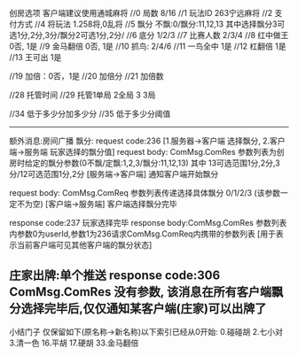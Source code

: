 创房选项
客户端建议使用通城麻将
//0 局数 8/16
//1 玩法ID 263宁远麻将
//2 支付方式
//4 将玩法 1.258将,0乱将
//5 飘分 不飘:0/飘分:11,12,13  其中选择飘分3可选1分,2分,3分/飘分2可选1分,2分/ 
//6 底分 1/2/3
//7 比赛人数 2/3/4
//8 红中做王 0否, 1是
//9 金马翻倍 0否, 1是
//10 抓鸟: 2/4/6
//11 一鸟全中 1是
//12 杠翻倍 1是
//13 王可出 1是


//19 加倍：0否，1是
//20 加倍分
//21 加倍数

//28 托管时间
//29 托管1单局 2全局 3 3局


//34 低于多少分加多少分
//35 低于多少分阈值

----------------------------------------------------------------------------------------------------------------

额外消息:房间广播
飘分:
request code:236 [1.服务器->客户端 选择飘分, 2.客户端->服务端 玩家选择的飘分值]
request body: ComMsg.ComRes  参数列表为创房时给定的飘分参数(0不飘/定飘:1,2,3/飘分:11,12,13) 其中 13可选范围1分,2分,3分/12可选范围1分,2分   [服务端->客户端] 通知客户端开始飘分

request body: ComMsg.ComReq  参数列表传递选择具体飘分 0/1/2/3 (该参数一定不为空)   [客户端->服务端]     客户端选择飘分完毕


response code:237  玩家选择完毕
response body:ComMsg.ComRes 参数列表内参数0为userId,参数1为236请求ComMsg.ComReq内携带的参数列表  [用于表示当前客户端可见其他客户端的飘分状态]

庄家出牌:单个推送
response code:306 ComMsg.ComRes 没有参数, 该消息在所有客户端飘分选择完毕后,仅仅通知某客户端(庄家)可以出牌了
----------------------------------------------------------------------------------------------------------------

小结门子
仅保留如下(原名称->新名称)以下索引已经从0开始:
0.碰碰胡
2.七小对
3.清一色
16.平胡
17.硬胡
33.金马翻倍